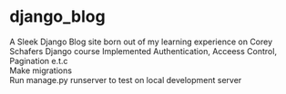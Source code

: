 # django_blog
A Sleek Django Blog site born out of my learning experience on Corey Schafers Django course
Implemented Authentication, Acceess Control, Pagination e.t.c
<br/>
Make migrations 
<br/>
Run manage.py runserver to test on local development server 
